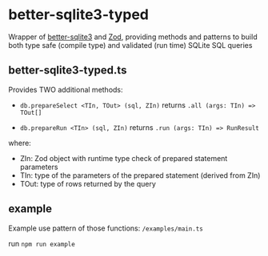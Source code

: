 # better-sqlite3-typed

Wrapper of [better-sqlite3](https://github.com/JoshuaWise/better-sqlite3) and [Zod](https://github.com/colinhacks/zod), providing methods and patterns to build both type safe (compile type) and validated (run time) SQLite SQL queries

## better-sqlite3-typed.ts

Provides TWO additional methods:

- `db.prepareSelect <TIn, TOut> (sql, ZIn)` returns `.all (args: TIn) => TOut[]`

- `db.prepareRun <TIn> (sql, ZIn)` returns `.run (args: TIn) => RunResult`

where:
 - ZIn: Zod object with runtime type check of prepared statement parameters
 - TIn: type of the parameters of the prepared statement (derived from ZIn)
 - TOut: type of rows returned by the query


 ## example

 Example use pattern of those functions: `/examples/main.ts`

 run `npm run example`

 

